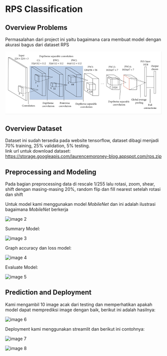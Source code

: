 # RPS Classification

## Overview Problems
Permasalahan dari project ini yaitu bagaimana cara membuat model dengan akurasi bagus dari dataset RPS

![image 1](Images/Mobilenetv2-architecture.png)

## Overview Dataset
Dataset ini sudah tersedia pada website tensorflow, dataset dibagi menjadi 70% training, 25% validation, 5% testing.<br>link url untuk download dataset: https://storage.googleapis.com/laurencemoroney-blog.appspot.com/rps.zip

## Preprocessing and Modeling
Pada bagian preprocessing data di rescale 1/255 lalu rotasi, zoom, shear, shift dengan masing-masing 20%, random flip dan fill nearest setelah rotasi dan shift

Untuk model kami menggunakan model _MobileNet_ dan ini adalah ilustrasi bagaimana _MobileNet_ berkerja

![image 2](Screenshot/image%202.png)

Summary Model:

![image 3](Screenshot/summary.png)

Graph accuracy dan loss model:

![image 4](Screenshot/graph.png)

Evaluate Model:

![image 5](Screenshot/result.png)

## Prediction and Deployment

Kami mengambil 10 image acak dari testing dan memperhatikan apakah model dapat memprediksi image dengan baik, berikut ini adalah hasilnya:

![image 6](Screenshot/predict.png)

Deployment kami menggunakan streamlit dan berikut ini contohnya:

![image 7](Screenshot/deploy-1.png)

![image 8](Screenshot/deploy-2.png)
